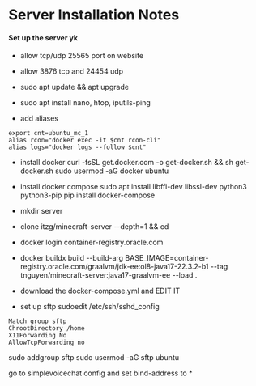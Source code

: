 # Server Installation Notes

#### Set up the server yk
- allow tcp/udp 25565 port on website
- allow 3876 tcp and 24454 udp
- sudo apt update && apt upgrade
- sudo apt install nano, htop, iputils-ping


- add aliases
```
export cnt=ubuntu_mc_1
alias rcon="docker exec -it $cnt rcon-cli"
alias logs="docker logs --follow $cnt"
```

- install docker
curl -fsSL get.docker.com -o get-docker.sh && sh get-docker.sh
sudo usermod -aG docker ubuntu

- install docker compose
sudo apt install libffi-dev libssl-dev python3 python3-pip
pip install docker-compose

- mkdir server
- clone itzg/minecraft-server --depth=1 && cd

- docker login container-registry.oracle.com
- docker buildx build --build-arg BASE_IMAGE=container-registry.oracle.com/graalvm/jdk-ee:ol8-java17-22.3.2-b1 --tag tnguyen/minecraft-server:java17-graalvm-ee --load .

- download the docker-compose.yml and EDIT IT

- set up sftp
sudoedit /etc/ssh/sshd_config

```
Match group sftp
ChrootDirectory /home
X11Forwarding No
AllowTcpForwarding no
```

sudo addgroup sftp
sudo usermod -aG sftp ubuntu

go to simplevoicechat config and set bind-address to *
